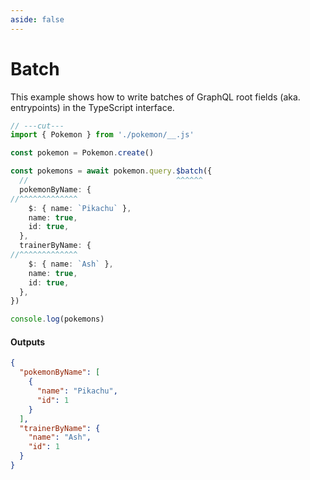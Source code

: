 ```yaml
---
aside: false
---
```


# Batch

This example shows how to write batches of GraphQL root fields (aka. entrypoints) in the TypeScript interface.

<!-- dprint-ignore-start -->
```ts twoslash
// ---cut---
import { Pokemon } from './pokemon/__.js'

const pokemon = Pokemon.create()

const pokemons = await pokemon.query.$batch({
  //                                 ^^^^^^
  pokemonByName: {
//^^^^^^^^^^^^^
    $: { name: `Pikachu` },
    name: true,
    id: true,
  },
  trainerByName: {
//^^^^^^^^^^^^^
    $: { name: `Ash` },
    name: true,
    id: true,
  },
})

console.log(pokemons)
```
<!-- dprint-ignore-end -->

#### Outputs

<!-- dprint-ignore-start -->
```json
{
  "pokemonByName": [
    {
      "name": "Pikachu",
      "id": 1
    }
  ],
  "trainerByName": {
    "name": "Ash",
    "id": 1
  }
}
```
<!-- dprint-ignore-end -->
